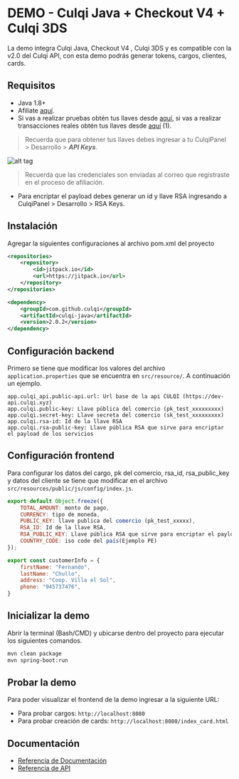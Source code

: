 # DEMO - Culqi Java + Checkout V4 + Culqi 3DS

La demo integra Culqi Java, Checkout V4 , Culqi 3DS y es compatible con la v2.0 del Culqi API, con esta demo podrás generar tokens, cargos, clientes, cards.

## Requisitos

* Java 1.8+
* Afiliate [aquí](https://afiliate.culqi.com/).
* Si vas a realizar pruebas obtén tus llaves desde [aquí](https://integ-panel.culqi.com/#/registro), si vas a realizar transacciones reales obtén tus llaves desde [aquí](https://panel.culqi.com/#/registro) (1).

> Recuerda que para obtener tus llaves debes ingresar a tu CulqiPanel > Desarrollo > ***API Keys***.

![alt tag](http://i.imgur.com/NhE6mS9.png)

> Recuerda que las credenciales son enviadas al correo que registraste en el proceso de afiliación.

* Para encriptar el payload debes generar un id y llave RSA ingresando a CulqiPanel > Desarrollo > RSA Keys.

## Instalación

Agregar la siguientes configuraciones al archivo pom.xml del proyecto 

```xml
<repositories>
	<repository>
		<id>jitpack.io</id>
		<url>https://jitpack.io</url>
	</repository>
</repositories>
```

```xml
<dependency>
	<groupId>com.github.culqi</groupId>
	<artifactId>culqi-java</artifactId>
	<version>2.0.2</version>
</dependency>
```

## Configuración backend

Primero se tiene que modificar los valores del archivo `application.properties` que se encuentra en `src/resource/`. A continuación un ejemplo.

```
app.culqi_api.public-api.url: Url base de la api CULQI (https://dev-api.culqi.xyz)
app.culqi.public-key: Llave pública del comercio (pk_test_xxxxxxxxx)
app.culqi.secret-key: Llave secreta del comercio (sk_test_xxxxxxxxx)
app.culqi.rsa-id: Id de la llave RSA
app.culqi.rsa-public-key: Llave pública RSA que sirve para encriptar el payload de los servicios
```
## Configuración frontend

Para configurar los datos del cargo, pk del comercio, rsa_id, rsa_public_key y datos del cliente se tiene que modificar en el archivo `src/resources/public/js/config/index.js`.

```js
export default Object.freeze({
    TOTAL_AMOUNT: monto de pago,
    CURRENCY: tipo de moneda,
    PUBLIC_KEY: llave publica del comercio (pk_test_xxxxx),
    RSA_ID: Id de la llave RSA,
    RSA_PUBLIC_KEY: Llave pública RSA que sirve para encriptar el payload de los servicios del checkout,
    COUNTRY_CODE: iso code del país(Ejemplo PE)
});

export const customerInfo = {
    firstName: "Fernando",
    lastName: "Chullo",
    address: "Coop. Villa el Sol",
    phone: "945737476",
}
```

## Inicializar la demo
Abrir la terminal (Bash/CMD) y ubicarse dentro del proyecto para ejecutar los siguientes comandos.

```bash
mvn clean package
mvn spring-boot:run
```

## Probar la demo

Para poder visualizar el frontend de la demo ingresar a la siguiente URL:

- Para probar cargos: `http://localhost:8080`
- Para probar creación de cards: `http://localhost:8080/index_card.html`


## Documentación

- [Referencia de Documentación](https://docs.culqi.com/)
- [Referencia de API](https://apidocs.culqi.com/)
